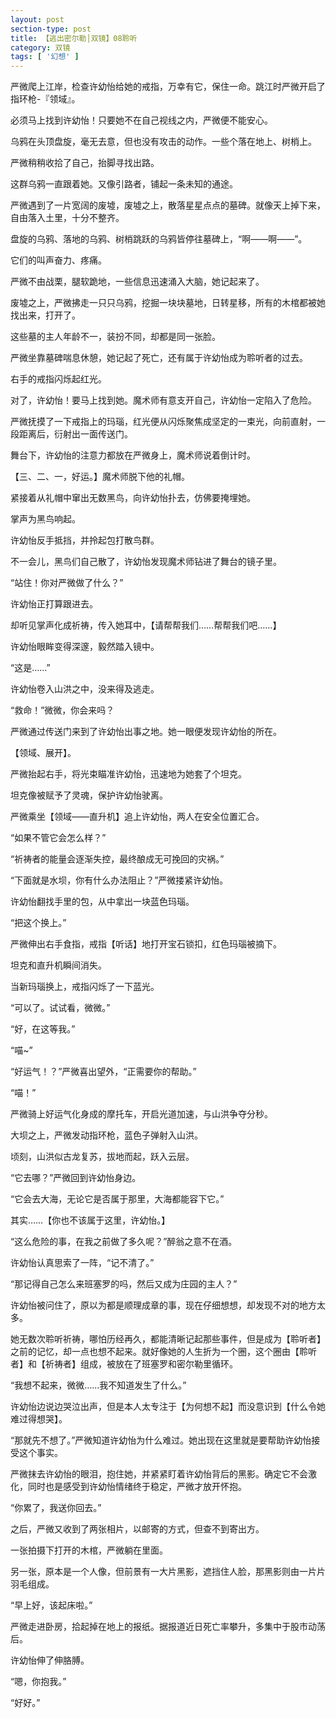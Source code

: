 ```yaml
---
layout: post
section-type: post
title: 【逃出密尔勒│双镜】08聆听
category: 双镜
tags: [ '幻想' ]
---
```

严微爬上江岸，检查许幼怡给她的戒指，万幸有它，保住一命。跳江时严微开启了指环枪-『领域』。

必须马上找到许幼怡！只要她不在自己视线之内，严微便不能安心。

乌鸦在头顶盘旋，毫无去意，但也没有攻击的动作。一些个落在地上、树梢上。

严微稍稍收拾了自己，抬脚寻找出路。

这群乌鸦一直跟着她。又像引路者，铺起一条未知的通途。

严微遇到了一片宽阔的废墟，废墟之上，散落星星点点的墓碑。就像天上掉下来，自由落入土里，十分不整齐。

盘旋的乌鸦、落地的乌鸦、树梢跳跃的乌鸦皆停往墓碑上，“啊——啊——”。

它们的叫声奋力、疼痛。

严微不由战栗，腿软跪地，一些信息迅速涌入大脑，她记起来了。

废墟之上，严微拂走一只只乌鸦，挖掘一块块墓地，日转星移，所有的木棺都被她找出来，打开了。

这些墓的主人年龄不一，装扮不同，却都是同一张脸。

严微坐靠墓碑喘息休憩，她记起了死亡，还有属于许幼怡成为聆听者的过去。

右手的戒指闪烁起红光。

对了，许幼怡！要马上找到她。魔术师有意支开自己，许幼怡一定陷入了危险。

严微抚摸了一下戒指上的玛瑙，红光便从闪烁聚焦成坚定的一束光，向前直射，一段距离后，衍射出一面传送门。

舞台下，许幼怡的注意力都放在严微身上，魔术师说着倒计时。

【三、二、一，好运。】魔术师脱下他的礼帽。

紧接着从礼帽中窜出无数黑鸟，向许幼怡扑去，仿佛要掩埋她。

掌声为黑鸟响起。

许幼怡反手抵挡，并拎起包打散鸟群。

不一会儿，黑鸟们自己散了，许幼怡发现魔术师钻进了舞台的镜子里。

“站住！你对严微做了什么？”

许幼怡正打算跟进去。

却听见掌声化成祈祷，传入她耳中，【请帮帮我们……帮帮我们吧……】

许幼怡眼眸变得深邃，毅然踏入镜中。

“这是……”

许幼怡卷入山洪之中，没来得及逃走。

“救命！”微微，你会来吗？

严微通过传送门来到了许幼怡出事之地。她一眼便发现许幼怡的所在。

【领域、展开】。

严微抬起右手，将光束瞄准许幼怡，迅速地为她套了个坦克。

坦克像被赋予了灵魂，保护许幼怡驶离。

严微乘坐【领域——直升机】追上许幼怡，两人在安全位置汇合。

“如果不管它会怎么样？”

“祈祷者的能量会逐渐失控，最终酿成无可挽回的灾祸。”

“下面就是水坝，你有什么办法阻止？”严微搂紧许幼怡。

许幼怡翻找手里的包，从中拿出一块蓝色玛瑙。

“把这个换上。”

严微伸出右手食指，戒指【听话】地打开宝石锁扣，红色玛瑙被摘下。

坦克和直升机瞬间消失。

当新玛瑙换上，戒指闪烁了一下蓝光。

“可以了。试试看，微微。”

“好，在这等我。”

“喵~”

“好运气！？”严微喜出望外，“正需要你的帮助。”

“喵！”

严微骑上好运气化身成的摩托车，开启光道加速，与山洪争夺分秒。

大坝之上，严微发动指环枪，蓝色子弹射入山洪。

顷刻，山洪似古龙复苏，拔地而起，跃入云层。

“它去哪？”严微回到许幼怡身边。

“它会去大海，无论它是否属于那里，大海都能容下它。”

其实……【你也不该属于这里，许幼怡。】

“这么危险的事，在我之前做了多久呢？”醉翁之意不在酒。

许幼怡认真思索了一阵，“记不清了。”

“那记得自己怎么来班塞罗的吗，然后又成为庄园的主人？”

许幼怡被问住了，原以为都是顺理成章的事，现在仔细想想，却发现不对的地方太多。

她无数次聆听祈祷，哪怕历经再久，都能清晰记起那些事件，但是成为【聆听者】之前的记忆，却一点也想不起来。就好像她的人生折为一个圈，这个圈由【聆听者】和【祈祷者】组成，被放在了班塞罗和密尔勒里循环。

“我想不起来，微微……我不知道发生了什么。”

许幼怡边说边哭泣出声，但是本人太专注于【为何想不起】而没意识到【什么令她难过得想哭】。

“那就先不想了。”严微知道许幼怡为什么难过。她出现在这里就是要帮助许幼怡接受这个事实。

严微抹去许幼怡的眼泪，抱住她，并紧紧盯着许幼怡背后的黑影。确定它不会激化，同时也是感受到许幼怡情绪终于稳定，严微才放开怀抱。

“你累了，我送你回去。”

之后，严微又收到了两张相片，以邮寄的方式，但查不到寄出方。

一张拍摄下打开的木棺，严微躺在里面。

另一张，原本是一个人像，但前景有一大片黑影，遮挡住人脸，那黑影则由一片片羽毛组成。

“早上好，该起床啦。”

严微走进卧房，拾起掉在地上的报纸。据报道近日死亡率攀升，多集中于股市动荡后。

许幼怡伸了伸胳膊。

“嗯，你抱我。”

“好好。”
